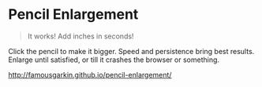 # Pencil Enlargement

> It works! Add inches in seconds!

Click the pencil to make it bigger. Speed and persistence bring best results. Enlarge until satisfied, or till it crashes the browser or something.

<http://famousgarkin.github.io/pencil-enlargement/>
